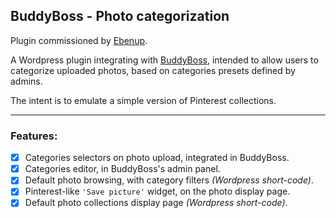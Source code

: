 ## BuddyBoss - Photo categorization

Plugin commissioned by [Ebenup](https://www.ebenup.com/).

A Wordpress plugin integrating with [BuddyBoss](https://www.buddyboss.com/),
intended to allow users to categorize uploaded photos, based on categories
presets defined by admins.

The intent is to emulate a simple version of Pinterest collections.

---


### Features:
- [x] Categories selectors on photo upload, integrated in BuddyBoss.
- [x] Categories editor, in BuddyBoss's admin panel.
- [x] Default photo browsing, with category filters *(Wordpress short-code)*.
- [x] Pinterest-like `'Save picture'` widget, on the photo display page.
- [x] Default photo collections display page *(Wordpress short-code)*.
